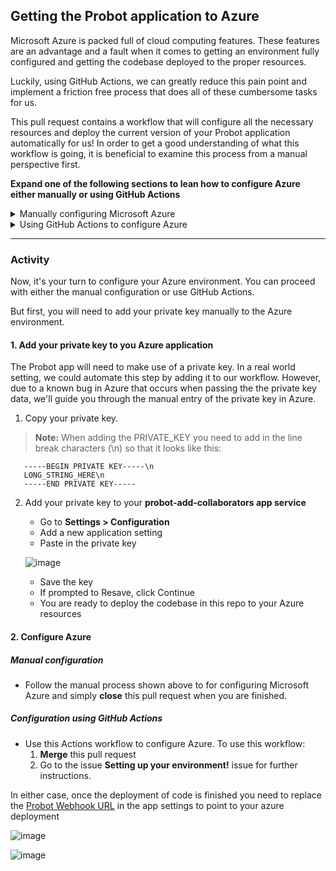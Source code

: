 ## Getting the Probot application to Azure

Microsoft Azure is packed full of cloud computing features. These features are an advantage and a fault when it comes to getting an environment fully configured and getting the codebase deployed to the proper resources.

Luckily, using GitHub Actions, we can greatly reduce this pain point and implement a friction free process that does all of these cumbersome tasks for us.

This pull request contains a workflow that will configure all the necessary resources and deploy the current version of your Probot application automatically for us! In order to get a good understanding of what this workflow is going, it is beneficial to examine this process from a manual perspective first.

**Expand one of the following sections to lean how to configure Azure either manually or using GitHub Actions**

<details><summary>Manually configuring Microsoft Azure</summary>
<br>
**Provisioning**

1. Configure a **subscription** (this is true even when using actions!)
2. From within your subscription, create a new resource group
   ![image](https://user-images.githubusercontent.com/38021615/89914895-8a557100-dbaa-11ea-8365-e1e69dccaf70.png)
3. Give your resource group a name **probot-applications** as well as set a the region to **Central US**.
   ![image](https://user-images.githubusercontent.com/38021615/89914986-a527e580-dbaa-11ea-8db4-b62273570cff.png)
4. Click **next** a few times until you eventually click **create**
5. You should now see your **probot-applicaitons resource group** located within your **subscription**
   ![image](https://user-images.githubusercontent.com/38021615/89915129-d4d6ed80-dbaa-11ea-8113-d99545ab3048.png)
6. Next, from within your **probot-applications resource group** create a new resource
   ![image](https://user-images.githubusercontent.com/38021615/89915621-6f373100-dbab-11ea-8b58-5658d6023fb8.png)
7. Select **App Service Plan** as the resource type from the wizard
   ![image](https://user-images.githubusercontent.com/38021615/89915811-ae658200-dbab-11ea-804b-4e432705136d.png)
8. Give the plan a name of **prod-probot-apps** and ensure the SKU and size are set to **Free F1** (this will ensure you we use free tier resources and you don't get charged)
   ![image](https://user-images.githubusercontent.com/38021615/89916192-3186d800-dbac-11ea-8598-347476bdc925.png)
9. Continue clicking **next** and eventually **create**
10. Back inside your **probot-applications resource group** add a new resource and select the **Web App** resource type from the wizard
   ![image](https://user-images.githubusercontent.com/38021615/89917327-870fb480-dbad-11ea-92ce-578f4e7e00bf.png)
11. Like before, name it **probot-add-collaborators**, change the **Runtime Stack** to `Node 12 LTS`, select **Linux** as the Operating System. Lastly verify the region and the SKU
   ![image](https://user-images.githubusercontent.com/38021615/89917584-cf2ed700-dbad-11ea-9cc7-7578342b58f1.png)
12. Click **next** a few times and eventually the **create** button
13. Now you can view the **probot-add-collaborators** deployment by clicking on the public link, doing show will result in a blank web page since we have not deployed any code to this resource
   ![image](https://user-images.githubusercontent.com/38021615/89918100-77dd3680-dbae-11ea-9953-68e501e4d3fb.png)


**Deployment**

1. From the terminal run the following command:
   ```
   az webapp deployment user set --user-name <username> --password <password>
   ```
1. When that command completes run the next one:
   ```
   az webapp deployment source config-local-git --name probot-add-collaborators --resource-group probot-applications
   ```
1. The previous command will present you with output similar to that below:
   ```
   {
       "url": "https://username@msdocs-node-cli.scm.azurewebsites.net/msdocs-node-cli.git"
   }
   ```
1. Add a new remote to Git named `azure`
   ```
   git remote add azure https://msdocs-node-cli.scm.azurewebsites.net/msdocs-node-cli.git
   ```
   > **Note: leave off your username from the url when adding the remote.**
1. Push to the codebase to Azure
   ```
   git push azure master
   ```
1. Enter any credentials you may need to and wait for the deployment to finish
</details>

<details><summary>Using GitHub Actions to configure Azure</summary>
<br>
In this pull request you will find a workflow named `config-azure.yml`. This workflow follows all of the above steps, however it leverages a few official Azure Actions as well as some raw `az cli` commands to get the job done.

Let's take a quick peek at the jobs in this workflow before it get's triggered and set's up your environment for you.

1. The first two jobs of this workflow are quite simple, they checkout the code from the repository into the Actions workspace and then log in to the Azure CLI using the service principle you saved as the **AZURE_CREDENTIALS** repository secret

   ```
     - name: Checkout repository
       uses: actions/checkout@v2

     - name: Azure login
       uses: azure/login@v1
       with:
         creds: ${{ secrets.AZURE_CREDENTIALS }}
   ```

1. The next series of actions run Azure CLI commands directly from the runner. Each GitHub Actions runner comes [packed with useful tools](https://docs.github.com/en/actions/reference/software-installed-on-github-hosted-runners), Azure CLI being one of them. These steps are the CLI equivalent to the manual clicking you would have done in the Azure portal

   ```
     - name: Create Azure resource group
       if: success()
       run: |
         az group create --location ${{env.AZURE_LOCATION}} --name ${{env.AZURE_RESOURCE_GROUP}} --subscription ${{secrets.AZURE_SUBSCRIPTION_ID}}

     - name: Create Azure app service plan
       if: success()
       run: |
         az appservice plan create --resource-group ${{env.AZURE_RESOURCE_GROUP}} --name ${{env.AZURE_APP_PLAN}} --is-linux --sku F1 --subscription ${{secrets.AZURE_SUBSCRIPTION_ID}}

     - name: Create webapp resource
       if: success()
       run: |
         az webapp create --resource-group ${{ env.AZURE_RESOURCE_GROUP }} --plan ${{ env.AZURE_APP_PLAN }} --name ${{ env.AZURE_WEBAPP_NAME }}  --runtime "NODE|12-lts" --subscription ${{secrets.AZURE_SUBSCRIPTION_ID}}

     - name: Configure probot app secrets
       if: success()
       run: |
         az webapp config appsettings set  --name ${{ env.AZURE_WEBAPP_NAME }} --resource-group ${{ env.AZURE_RESOURCE_GROUP }} --subscription ${{secrets.AZURE_SUBSCRIPTION_ID}} --settings APP_ID=${{secrets.PROBOT_APP_ID}} 
   ```

1. In the example in step 2 you should notice a range of environment variables and repository secrets being used to fill in the sensitive information for each command. You may have also noticed the conditional logic `if: success()` that will cause these steps to execute sequentially to ensure resources are created in the proper order.
   > **Note: Azure CLI is not the most secure method for this task. It returns objects that print sensitive information. As such, the object is being used in this capacity for demonstration purposes only. Take care when using Azure CLI.**
2. The final few steps handle getting the our codebase deployed to the newly created Azure resources! We first setup our NodeJS environment, then install our dependencies and finally deploy our packed to azure

   ```
     - name: use Node
       uses: actions/setup-node@v1
       with:
         node-version: '12'

     - name: install deps
       run: |
         npm install

     - name: Deploy application
       if: success()
       uses: azure/webapps-deploy@v2
       with:
         app-name: ${{ env.AZURE_WEBAPP_NAME }}
   ```

</details>

---

### Activity

Now, it's your turn to configure your Azure environment. You can proceed with either the manual configuration or use GitHub Actions.  

But first, you will need to add your private key manually to the Azure environment.

#### 1. Add your private key to you Azure application

The Probot app will need to make use of a private key. In a real world setting, we could automate this step by adding it to our workflow.  However, due to a known bug in Azure that occurs when passing the the private key data, we'll guide you through the manual entry of the private key in Azure. 

1. Copy your private key. 

  > **Note:** When adding the PRIVATE_KEY you need to add in the line break characters (\n) so that it looks like this:
  
   ```
      -----BEGIN PRIVATE KEY-----\n
      LONG_STRING_HERE\n
      -----END PRIVATE KEY-----
   ```

2. Add your private key to your **probot-add-collaborators app service** 
   - Go to **Settings > Configuration**
   - Add a new application setting
   - Paste in the private key
  
   ![image](https://user-images.githubusercontent.com/38021615/89952339-eab3d500-dbe1-11ea-9861-b18a053b3dc0.png)

   - Save the key
   - If prompted to Resave, click Continue
   - You are ready to deploy the codebase in this repo to your Azure resources


#### 2. Configure Azure

##### Manual configuration

- Follow the manual process shown above to for configuring Microsoft Azure and simply **close** this pull request when you are finished.

##### Configuration using GitHub Actions 
- Use this Actions workflow to configure Azure. To use this workflow:
  1. **Merge** this pull request 
  2. Go to the issue **Setting up your environment!** issue for further instructions.

In either case, once the deployment of code is finished you need to replace the [Probot Webhook URL](https://github.com/settings/apps) in the app settings to point to your azure deployment

![image](https://user-images.githubusercontent.com/38021615/89918100-77dd3680-dbae-11ea-9953-68e501e4d3fb.png)

![image](https://user-images.githubusercontent.com/69262924/89957400-26539c80-dbec-11ea-8c7c-74f9595f8531.png)

